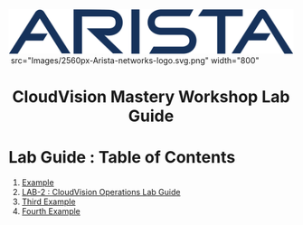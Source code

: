 <img src="Images/2560px-Arista-networks-logo.svg.png" width="800"/>
<img align="center"> src="Images/2560px-Arista-networks-logo.svg.png" width="800"</>

<!-- title only -->
<h1 align="center"> CloudVision Mastery Workshop Lab Guide </h1>


# Lab Guide : Table of Contents
1. [Example](#example)
2. [LAB-2 : CloudVision Operations Lab Guide](https://github.com/arista-rockies/Workshops/blob/main/CloudVision/Lab-Guide/Lab-Guide-2.md)
3. [Third Example](#third-example)
4. [Fourth Example](#fourth-examplehttpwwwfourthexamplecom)




